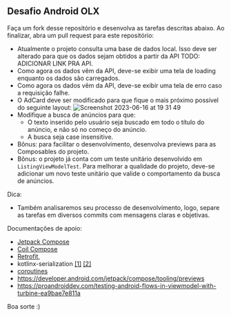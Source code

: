 ## Desafio Android OLX

Faça um fork desse repositório e desenvolva as tarefas descritas abaixo. Ao finalizar, abra um pull request para este repositório:

* Atualmente o projeto consulta uma base de dados local. Isso deve ser alterado para que os dados sejam obtidos a partir da API TODO: ADICIONAR LINK PRA API.
* Como agora os dados vêm da API, deve-se exibir uma tela de loading enquanto os dados são carregados.
* Como agora os dados vêm da API, deve-se exibir uma tela de erro caso a requisição falhe.
* O AdCard deve ser modificado para que fique o mais próximo possível do seguinte layout:
  ![Screenshot 2023-06-16 at 19 31 49](https://github.com/olxbr/android-challenge/assets/16572913/656bf1d2-3058-4211-a019-9dc3a53e9327)
* Modifique a busca de anúncios para que:
  * O texto inserido pelo usuário seja buscado em todo o título do anúncio, e não só no começo do anúncio.
  * A busca seja case insensitive.
* Bônus: para facilitar o desenvolvimento, desenvolva previews para as Composables do projeto.
* Bônus: o projeto já conta com um teste unitário desenvolvido em `ListingViewModelTest`. Para melhorar a qualidade do projeto, deve-se adicionar um novo teste unitário que valide o comportamento da busca de anúncios. 

Dica:

* Também analisaremos seu processo de desenvolvimento, logo, separe as tarefas em diversos commits com mensagens claras e objetivas.

Documentações de apoio:
* [Jetpack Compose](https://developer.android.com/jetpack/compose)
* [Coil Compose](https://coil-kt.github.io/coil/compose/)
* [Retrofit](https://square.github.io/retrofit/),
* kotlinx-serialization [[1]](https://developer.android.com/codelabs/basic-android-kotlin-compose-getting-data-internet#7) [[2]](https://kotlinlang.org/docs/serialization.html#example-json-serialization)
* [coroutines](https://developer.android.com/kotlin/coroutines)
* https://developer.android.com/jetpack/compose/tooling/previews
* https://proandroiddev.com/testing-android-flows-in-viewmodel-with-turbine-ea9bae7e811a

Boa sorte :)
